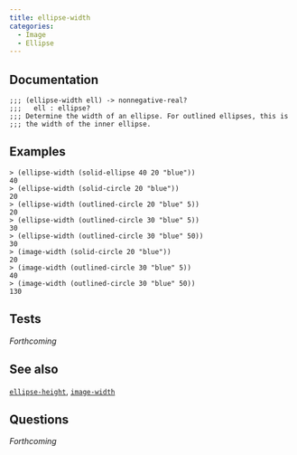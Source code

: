 ```yaml
---
title: ellipse-width
categories: 
  - Image
  - Ellipse
---
```

## Documentation

```
;;; (ellipse-width ell) -> nonnegative-real?
;;;   ell : ellipse?
;;; Determine the width of an ellipse. For outlined ellipses, this is
;;; the width of the inner ellipse.
```

## Examples

```
> (ellipse-width (solid-ellipse 40 20 "blue"))
40
> (ellipse-width (solid-circle 20 "blue"))
20
> (ellipse-width (outlined-circle 20 "blue" 5))
20
> (ellipse-width (outlined-circle 30 "blue" 5))
30
> (ellipse-width (outlined-circle 30 "blue" 50))
30
> (image-width (solid-circle 20 "blue"))
20
> (image-width (outlined-circle 30 "blue" 5))
40
> (image-width (outlined-circle 30 "blue" 50))
130
```

## Tests

_Forthcoming_

## See also

[`ellipse-height`](../procs/ellipse-height),
[`image-width`](../procs/image-width)

## Questions

_Forthcoming_

